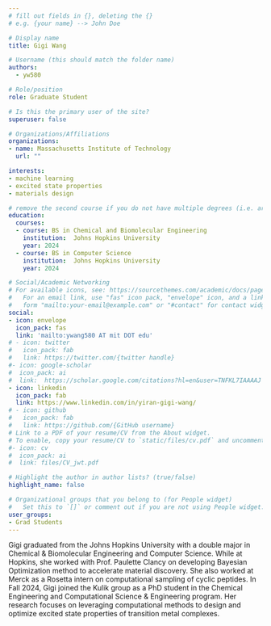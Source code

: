 ```yaml
---
# fill out fields in {}, deleting the {}
# e.g. {your name} --> John Doe

# Display name
title: Gigi Wang

# Username (this should match the folder name)
authors:
  - yw580

# Role/position
role: Graduate Student

# Is this the primary user of the site?
superuser: false

# Organizations/Affiliations
organizations:
- name: Massachusetts Institute of Technology
  url: ""

interests:
- machine learning
- excited state properties
- materials design

# remove the second course if you do not have multiple degrees (i.e. are not a postdoc/do not have a Master's)
education:
  courses:
  - course: BS in Chemical and Biomolecular Engineering
    institution:  Johns Hopkins University
    year: 2024
  - course: BS in Computer Science
    institution:  Johns Hopkins University
    year: 2024

# Social/Academic Networking
# For available icons, see: https://sourcethemes.com/academic/docs/page-builder/#icons
#   For an email link, use "fas" icon pack, "envelope" icon, and a link in the
#   form "mailto:your-email@example.com" or "#contact" for contact widget.
social:
- icon: envelope
  icon_pack: fas
  link: 'mailto:ywang580 AT mit DOT edu'
# - icon: twitter
#   icon_pack: fab
#   link: https://twitter.com/{twitter handle}
#- icon: google-scholar
#  icon_pack: ai
#  link:  https://scholar.google.com/citations?hl=en&user=TNFKL7IAAAAJ
- icon: linkedin
  icon_pack: fab
  link: https://www.linkedin.com/in/yiran-gigi-wang/ 
# - icon: github
#   icon_pack: fab
#   link: https://github.com/{GitHub username}
# Link to a PDF of your resume/CV from the About widget.
# To enable, copy your resume/CV to `static/files/cv.pdf` and uncomment the lines below.
#- icon: cv
#  icon_pack: ai
#  link: files/CV_jwt.pdf

# Highlight the author in author lists? (true/false)
highlight_name: false

# Organizational groups that you belong to (for People widget)
#   Set this to `[]` or comment out if you are not using People widget.
user_groups:
- Grad Students
---
```


Gigi graduated from the Johns Hopkins University with a double major in Chemical & Biomolecular Engineering and Computer Science. While at Hopkins, she worked with Prof. Paulette Clancy on developing Bayesian Optimization method to accelerate material discovery. She also worked at Merck as a Rosetta intern on computational sampling of cyclic peptides. In Fall 2024, Gigi joined the Kulik group as a PhD student in the Chemical Engineering and Computational Science & Engineering program. Her research focuses on leveraging computational methods to design and optimize excited state properties of transition metal complexes.

